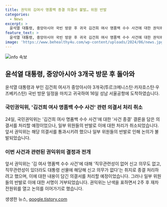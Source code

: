 ```yaml
---
title: 권익위 김여사 명품백 종결 의결서 불발… 위원 반발
categories:
  - News
excerpt: >
  윤석열 대통령, 중앙아시아 국빈 방문 후 귀국 김건희 여사 명품백 수수 사건에 대한 권익위 의결서 취소 소수 의견 병기해 달라 요청에 난색 표해 전원위 재논의 예정
feature_text: >
  윤석열 대통령, 중앙아시아 국빈 방문 후 귀국 김건희 여사 명품백 수수 사건에 대한 권익위 의결서 취소 소수 의견 병기해 달라 요청에 난색 표해 전원위 재논의 예정
image: 'https://www.behealthy4u.com/wp-content/uploads/2024/06/news.jpg'
---
```


<p><img src="https://www.behealthy4u.com/wp-content/uploads/2024/06/news.jpg" alt="info 속보" /></p>

<h2 data-ke-size="size26">윤석열 대통령, 중앙아시아 3개국 방문 후 돌아와</h2>

<p data-ke-size="size16">윤석열 대통령과 부인 김건희 여사가 중앙아시아 3개국(투르크메니스탄·카자흐스탄·우즈베키스탄) 국빈 방문 일정을 마치고 귀국하여 16일 성남 서울공항에 도착하였습니다.</p>

<h3>국민권익위, '김건희 여사 명품백 수수 사건' 관련 의결서 처리 취소</h3>

<p data-ke-size="size16">24일, 국민권익위는 '김건희 여사 명품백 수수 사건'에 대한 '사건 종결' 결론을 담은 의결서를 처리할 예정이었으나, 일부 위원들의 반발로 이에 대한 처리가 취소되었습니다. 앞서 권익위는 해당 의결서를 통과시키려 했으나 일부 위원들의 반발로 인해 논의가 불발되었습니다.</p>

<h3>이번 사건과 관련된 권익위의 결정과 전개</h3>

<p data-ke-size="size16">앞서 권익위는 '김 여사 명품백 수수 사건'에 대해 '직무관련성이 없어 신고 의무도 없고, 직무관련성이 있더라도 대통령 선물에 해당해 신고 의무가 없다'는 취지로 종결 처리하려고 했으며, 이에 대한 내용이 담긴 의결서를 처리할 예정이었습니다. 그러나 일부 위원들의 반발로 이에 대한 서명이 거부되었습니다. 권익위는 난색을 표하면서 2주 후 재차 전원위를 열고 논의를 이어가기로 했습니다.</p>
생생한 뉴스, <a href="https://qoogle.tistory.com" rel="dofollow">qoogle.tistory.com</a>


